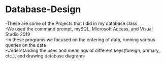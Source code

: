 # Database-Design
-These are some of the Projects that I did in my database class
<br>-We used the command prompt, mySQL, Microsoft Access, and Visual Studio 2019
<br>-In these programs we focused on the entering of data, running various queries on the data
<br>-Understanding the uses and meanings of different keys(foreign, primary, etc.), and drawing database diagrams
